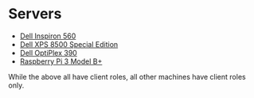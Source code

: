# Servers

* [Dell Inspiron 560](https://github.com/jdrch/Hardware/blob/master/Dell%20Inspiron%20560.md)
* [Dell XPS 8500 Special Edition](https://github.com/jdrch/Hardware/blob/master/Dell%20XPS%208500%20Special%20Edition.md)
* [Dell OptiPlex 390](https://github.com/jdrch/Hardware/blob/master/Dell%20OptiPlex%20390-1%20SFF.md)
* [Raspberry Pi 3 Model B+](https://github.com/jdrch/Hardware/blob/master/Raspberry%20Pi%203%20Model%20B%2B.md)

While the above all have client roles, all other machines have client roles only.
